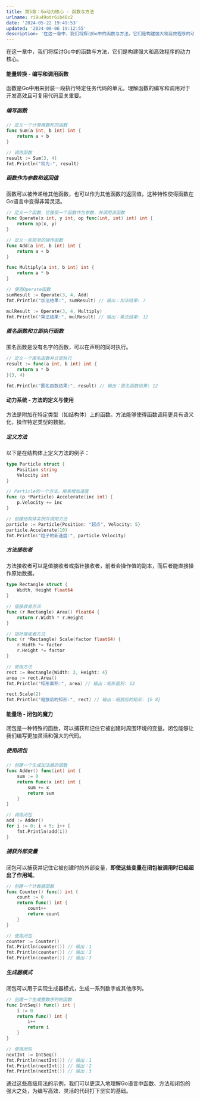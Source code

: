 ```yaml
---
title: 第5章：Go动力核心 - 函数与方法
urlname: ri9u49otr6ib48c2
date: '2024-05-22 19:49:53'
updated: '2024-08-06 19:12:55'
description: '在这一章中，我们将探讨Go中的函数与方法，它们是构建强大和高效程序的动力核心。能量转换 - 编写和调用函数函数是Go中用来封装一段执行特定任务代码的单元。理解函数的编写和调用对于开发高效且可复用代码至关重要。编写函数// 定义一个计算两数和的函数 func Sum(a int, b int) ...'
---
```

在这一章中，我们将探讨Go中的函数与方法，它们是构建强大和高效程序的动力核心。

#### 能量转换 - 编写和调用函数

函数是Go中用来封装一段执行特定任务代码的单元。理解函数的编写和调用对于开发高效且可复用代码至关重要。

##### 编写函数

```go
// 定义一个计算两数和的函数
func Sum(a int, b int) int {
    return a + b
}

// 调用函数
result := Sum(3, 4)
fmt.Println("和为:", result)
```
##### 函数作为参数和返回值

函数可以被传递给其他函数，也可以作为其他函数的返回值。这种特性使得函数在Go语言中变得非常灵活。

```go
// 定义一个函数，它接受一个函数作为参数，并调用该函数
func Operate(x int, y int, op func(int, int) int) int {
    return op(x, y)
}

// 定义一些简单的操作函数
func Add(a int, b int) int {
    return a + b
}

func Multiply(a int, b int) int {
    return a * b
}

// 使用Operate函数
sumResult := Operate(3, 4, Add)
fmt.Println("加法结果:", sumResult) // 输出：加法结果: 7

mulResult := Operate(3, 4, Multiply)
fmt.Println("乘法结果:", mulResult) // 输出：乘法结果: 12
```

##### 匿名函数和立即执行函数

匿名函数是没有名字的函数，可以在声明的同时执行。

```go
// 定义一个匿名函数并立即执行
result := func(a int, b int) int {
    return a * b
}(3, 4)

fmt.Println("匿名函数结果:", result) // 输出：匿名函数结果: 12
```

#### 动力系统 - 方法的定义与使用

方法是附加在特定类型（如结构体）上的函数。方法能够使得函数调用更具有语义化，操作特定类型的数据。

##### 定义方法

以下是在结构体上定义方法的例子：

```go
type Particle struct {
    Position string
    Velocity int
}

// Particle的一个方法，用来增加速度
func (p *Particle) Accelerate(inc int) {
    p.Velocity += inc
}

// 创建结构体实例并调用方法
particle := Particle{Position: "起点", Velocity: 5}
particle.Accelerate(10)
fmt.Println("粒子的新速度:", particle.Velocity)
```
##### 方法接收者

方法接收者可以是值接收者或指针接收者，前者会操作值的副本，而后者能直接操作原始数据。

```go
type Rectangle struct {
    Width, Height float64
}

// 值接收者方法
func (r Rectangle) Area() float64 {
    return r.Width * r.Height
}

// 指针接收者方法
func (r *Rectangle) Scale(factor float64) {
    r.Width *= factor
    r.Height *= factor
}

// 使用方法
rect := Rectangle{Width: 3, Height: 4}
area := rect.Area()
fmt.Println("矩形面积:", area) // 输出：矩形面积: 12

rect.Scale(2)
fmt.Println("缩放后的矩形:", rect) // 输出：缩放后的矩形: {6 8}
```
#### 能量场 - 闭包的魔力

闭包是一种特殊的函数，可以捕获和记住它被创建时周围环境的变量。闭包能够让我们编写更加灵活和强大的代码。

##### 使用闭包

```go
// 创建一个生成加法器的函数
func Adder() func(int) int {
    sum := 0
    return func(x int) int {
        sum += x
        return sum
    }
}

// 调用闭包
add := Adder()
for i := 0; i < 5; i++ {
    fmt.Println(add(i))
}
```

##### 捕获外部变量

闭包可以捕获并记住它被创建时的外部变量，**即使这些变量在闭包被调用时已经超出了作用域**。

```go
// 创建一个计数器函数
func Counter() func() int {
    count := 0
    return func() int {
        count++
        return count
    }
}

// 使用闭包
counter := Counter()
fmt.Println(counter()) // 输出：1
fmt.Println(counter()) // 输出：2
fmt.Println(counter()) // 输出：3
```

##### 生成器模式

闭包可以用于实现生成器模式，生成一系列数字或其他序列。

```go
// 创建一个生成整数序列的函数
func IntSeq() func() int {
    i := 0
    return func() int {
        i++
        return i
    }
}

// 使用闭包
nextInt := IntSeq()
fmt.Println(nextInt()) // 输出：1
fmt.Println(nextInt()) // 输出：2
fmt.Println(nextInt()) // 输出：3
```

通过这些高级用法的示例，我们可以更深入地理解Go语言中函数、方法和闭包的强大之处，为编写高效、灵活的代码打下坚实的基础。



